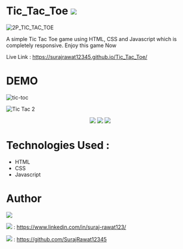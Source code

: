 # Tic_Tac_Toe <img src="https://img.shields.io/badge/O-X-blue?labelColor=red">

![2P_TIC_TAC_TOE](https://github.com/SurajRawat12345/Tic_Tac_Toe/assets/115080037/fa0c0d6d-7bf9-48ce-88a5-872d7acb9684)

A simple Tic Tac Toe game using HTML, CSS and Javascript which is completely responsive. Enjoy this game Now 

Live Link : https://surajrawat12345.github.io/Tic_Tac_Toe/

# DEMO 
![tic-toc](https://github.com/SurajRawat12345/Tic_Tac_Toe/assets/115080037/e21ecf28-5928-45d2-85a3-8c4307a8cc5f)

![Tic Tac 2](https://github.com/SurajRawat12345/image_testing/assets/115080037/4828322e-f4cc-4cc0-be3f-1e3b92ac5899)


<div align="center">
<img src="https://img.shields.io/badge/win-purple"> <img src="https://img.shields.io/badge/Draw-white"> <img src="https://img.shields.io/badge/Lose-purple">
</div>

# Technologies Used :
  <ul>
    <li> HTML </li>
    <li> CSS </li>
    <li> Javascript </li>
  </ul>

# Author
<img src="https://img.shields.io/badge/Author-Suraj_Rawat-blue?labelColor=%23E74C3C">

<img src="https://img.shields.io/badge/LinkedIn-crimson"> : https://www.linkedin.com/in/suraj-rawat123/

<img src="https://img.shields.io/badge/Github-crimson"> : https://github.com/SurajRawat12345


